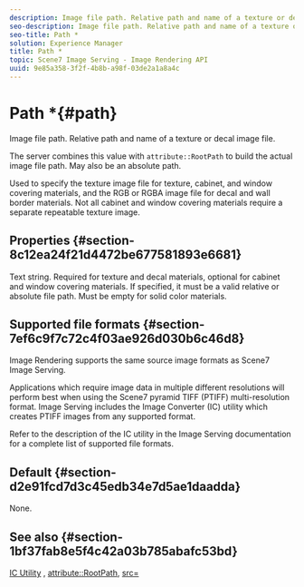 ```yaml
---
description: Image file path. Relative path and name of a texture or decal image file.
seo-description: Image file path. Relative path and name of a texture or decal image file.
seo-title: Path *
solution: Experience Manager
title: Path *
topic: Scene7 Image Serving - Image Rendering API
uuid: 9e85a358-3f2f-4b8b-a98f-03de2a1a8a4c
---
```


# Path *{#path}

Image file path. Relative path and name of a texture or decal image file.

The server combines this value with `attribute::RootPath` to build the actual image file path. May also be an absolute path.

Used to specify the texture image file for texture, cabinet, and window covering materials, and the RGB or RGBA image file for decal and wall border materials. Not all cabinet and window covering materials require a separate repeatable texture image.

## Properties {#section-8c12ea24f21d4472be677581893e6681}

Text string. Required for texture and decal materials, optional for cabinet and window covering materials. If specified, it must be a valid relative or absolute file path. Must be empty for solid color materials.

## Supported file formats {#section-7ef6c9f7c72c4f03ae926d030b6c46d8}

Image Rendering supports the same source image formats as Scene7 Image Serving.

Applications which require image data in multiple different resolutions will perform best when using the Scene7 pyramid TIFF (PTIFF) multi-resolution format. Image Serving includes the Image Converter (IC) utility which creates PTIFF images from any supported format.

Refer to the description of the IC utility in the Image Serving documentation for a complete list of supported file formats.

## Default {#section-d2e91fcd7d3c45edb34e7d5ae1daadda}

None.

## See also {#section-1bf37fab8e5f4c42a03b785abafc53bd}

[IC Utility](/help/aem-is-ir-api/is-api/is-utils/utilities/r-ic.md) , [attribute::RootPath](../../../../../ir-api/material-cat/image-rendering-api-ref/c-ir-material-catalog/c-ir-attributes-reference/r-ir-rootpath.md#reference-a4d7c96b62e14fcbad1740c702f160f3), [src=](../../../../../ir-api/http-protocol/image-rendering-api-ref/c-ir-http-protocol-ref/c-ir-http-protocol-command-reference/r-ir-src.md#reference-62c98abad22149d68d405ed6aaff8272)
